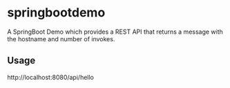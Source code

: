 # springbootdemo
A SpringBoot Demo which provides a REST API that returns a message with the hostname and number of invokes.

## Usage
http://localhost:8080/api/hello
